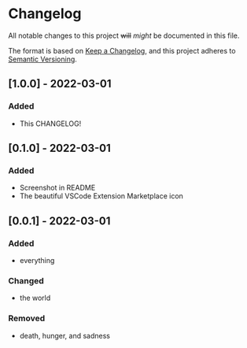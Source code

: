 # Changelog

All notable changes to this project ~~will~~ _might_ be documented in this file.

The format is based on [Keep a Changelog](https://keepachangelog.com/en/1.0.0/),
and this project adheres to [Semantic Versioning](https://semver.org/spec/v2.0.0.html).

## [1.0.0] - 2022-03-01

### **Added**

- This CHANGELOG!

## [0.1.0] - 2022-03-01

### **Added**

- Screenshot in README
- The beautiful VSCode Extension Marketplace icon

## [0.0.1] - 2022-03-01

### **Added**

- everything

### **Changed**

- the world

### **Removed**

- death, hunger, and sadness
